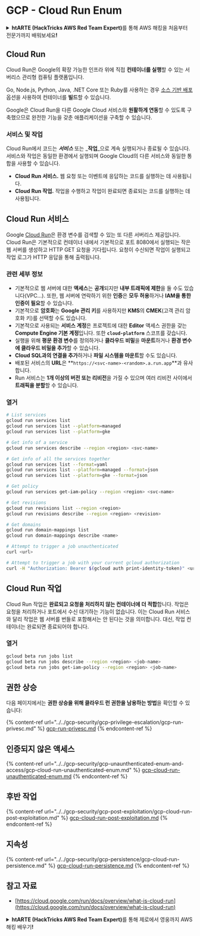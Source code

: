 # GCP - Cloud Run Enum

<details>

<summary><strong>htARTE (HackTricks AWS Red Team Expert)</strong>를 통해 AWS 해킹을 처음부터 전문가까지 배워보세요<strong>!</strong></summary>

HackTricks를 지원하는 다른 방법:

* HackTricks에서 **회사 광고를 보거나 HackTricks를 PDF로 다운로드**하려면 [**SUBSCRIPTION PLANS**](https://github.com/sponsors/carlospolop)를 확인하세요!
* [**공식 PEASS & HackTricks 스웨그**](https://peass.creator-spring.com)를 얻으세요.
* [**The PEASS Family**](https://opensea.io/collection/the-peass-family)를 발견하세요. 독점적인 [**NFTs**](https://opensea.io/collection/the-peass-family) 컬렉션입니다.
* 💬 [**Discord 그룹**](https://discord.gg/hRep4RUj7f) 또는 [**텔레그램 그룹**](https://t.me/peass)에 **참여**하거나 **Twitter** 🐦 [**@hacktricks_live**](https://twitter.com/hacktricks_live)**를** **팔로우**하세요.
* **HackTricks**와 **HackTricks Cloud** github 저장소에 PR을 제출하여 **해킹 트릭을 공유**하세요.

</details>

## Cloud Run <a href="#reviewing-cloud-run-configurations" id="reviewing-cloud-run-configurations"></a>

Cloud Run은 Google의 확장 가능한 인프라 위에 직접 **컨테이너를 실행**할 수 있는 서버리스 관리형 컴퓨팅 플랫폼입니다.

Go, Node.js, Python, Java, .NET Core 또는 Ruby를 사용하는 경우 [소스 기반 배포](https://cloud.google.com/run/docs/deploying-source-code) 옵션을 사용하여 컨테이너를 **빌드**할 수 있습니다.

Google은 Cloud Run을 다른 Google Cloud 서비스와 **원활하게 연동**할 수 있도록 구축했으므로 완전한 기능을 갖춘 애플리케이션을 구축할 수 있습니다.

### 서비스 및 작업 <a href="#services-and-jobs" id="services-and-jobs"></a>

Cloud Run에서 코드는 _**서비스**_ 또는 _**작업**_으로 계속 실행되거나 종료될 수 있습니다. 서비스와 작업은 동일한 환경에서 실행되며 Google Cloud의 다른 서비스와 동일한 통합을 사용할 수 있습니다.

* **Cloud Run 서비스.** 웹 요청 또는 이벤트에 응답하는 코드를 실행하는 데 사용됩니다.
* **Cloud Run 작업.** 작업을 수행하고 작업이 완료되면 종료되는 코드를 실행하는 데 사용됩니다.

## Cloud Run 서비스

Google [Cloud Run](https://cloud.google.com/run)은 환경 변수를 검색할 수 있는 또 다른 서버리스 제공입니다. Cloud Run은 기본적으로 컨테이너 내에서 기본적으로 포트 8080에서 실행되는 작은 웹 서버를 생성하고 HTTP GET 요청을 기다립니다. 요청이 수신되면 작업이 실행되고 작업 로그가 HTTP 응답을 통해 출력됩니다.

### 관련 세부 정보

* 기본적으로 웹 서버에 대한 **액세스**는 **공개**되지만 **내부 트래픽에 제한**을 둘 수도 있습니다(VPC...).
또한, 웹 서버에 연락하기 위한 **인증**은 **모두 허용**하거나 **IAM을 통한 인증이 필요**할 수 있습니다.
* 기본적으로 **암호화**는 **Google 관리 키**를 사용하지만 **KMS**의 **CMEK**(고객 관리 암호화 키)를 선택할 수도 있습니다.
* 기본적으로 사용되는 **서비스 계정**은 프로젝트에 대한 **Editor** 액세스 권한을 갖는 **Compute Engine 기본 계정**입니다. 또한 **`cloud-platform`** 스코프를 갖습니다.
* 실행을 위해 **평문 환경 변수**를 정의하거나 **클라우드 비밀**을 **마운트**하거나 **환경 변수에 클라우드 비밀을 추가**할 수 있습니다.
* **Cloud SQL과의 연결을 추가**하거나 **파일 시스템을 마운트**할 수도 있습니다.
* 배포된 서비스의 **URL**은 **`https://<svc-name>-<random>.a.run.app`**과 유사합니다.
* Run 서비스는 **1개 이상의 버전 또는 리비전**을 가질 수 있으며 여러 리비전 사이에서 **트래픽을 분할**할 수 있습니다.

### 열거
```bash
# List services
gcloud run services list
gcloud run services list --platform=managed
gcloud run services list --platform=gke

# Get info of a service
gcloud run services describe --region <region> <svc-name>

# Get info of all the services together
gcloud run services list --format=yaml
gcloud run services list --platform=managed --format=json
gcloud run services list --platform=gke --format=json

# Get policy
gcloud run services get-iam-policy --region <region> <svc-name>

# Get revisions
gcloud run revisions list --region <region>
gcloud run revisions describe --region <region> <revision>

# Get domains
gcloud run domain-mappings list
gcloud run domain-mappings describe <name>

# Attempt to trigger a job unauthenticated
curl <url>

# Attempt to trigger a job with your current gcloud authorization
curl -H "Authorization: Bearer $(gcloud auth print-identity-token)" <url>
```
## Cloud Run 작업

Cloud Run 작업은 **완료되고 요청을 처리하지 않는 컨테이너에 더 적합**합니다. 작업은 요청을 처리하거나 포트에서 수신 대기하는 기능이 없습니다. 이는 Cloud Run 서비스와 달리 작업은 웹 서버를 번들로 포함해서는 안 된다는 것을 의미합니다. 대신, 작업 컨테이너는 완료되면 종료되어야 합니다.

### 열거
```bash
gcloud beta run jobs list
gcloud beta run jobs describe --region <region> <job-name>
gcloud beta run jobs get-iam-policy --region <region> <job-name>
```
## 권한 상승

다음 페이지에서는 **권한 상승을 위해 클라우드 런 권한을 남용하는 방법**을 확인할 수 있습니다:

{% content-ref url="../../gcp-security/gcp-privilege-escalation/gcp-run-privesc.md" %}
[gcp-run-privesc.md](../../gcp-security/gcp-privilege-escalation/gcp-run-privesc.md)
{% endcontent-ref %}

## 인증되지 않은 액세스

{% content-ref url="../../gcp-security/gcp-unaunthenticated-enum-and-access/gcp-cloud-run-unauthenticated-enum.md" %}
[gcp-cloud-run-unauthenticated-enum.md](../../gcp-security/gcp-unaunthenticated-enum-and-access/gcp-cloud-run-unauthenticated-enum.md)
{% endcontent-ref %}

## 후반 작업

{% content-ref url="../../gcp-security/gcp-post-exploitation/gcp-cloud-run-post-exploitation.md" %}
[gcp-cloud-run-post-exploitation.md](../../gcp-security/gcp-post-exploitation/gcp-cloud-run-post-exploitation.md)
{% endcontent-ref %}

## 지속성

{% content-ref url="../../gcp-security/gcp-persistence/gcp-cloud-run-persistence.md" %}
[gcp-cloud-run-persistence.md](../../gcp-security/gcp-persistence/gcp-cloud-run-persistence.md)
{% endcontent-ref %}

## 참고 자료

* [https://cloud.google.com/run/docs/overview/what-is-cloud-run](https://cloud.google.com/run/docs/overview/what-is-cloud-run)

<details>

<summary><strong>htARTE (HackTricks AWS Red Team Expert)</strong>를 통해 제로에서 영웅까지 AWS 해킹 배우기<strong>!</strong></summary>

HackTricks를 지원하는 다른 방법:

* HackTricks에서 **회사 광고를 보거나 HackTricks를 PDF로 다운로드**하려면 [**SUBSCRIPTION PLANS**](https://github.com/sponsors/carlospolop)를 확인하세요!
* [**공식 PEASS & HackTricks 스웨그**](https://peass.creator-spring.com)를 얻으세요.
* [**The PEASS Family**](https://opensea.io/collection/the-peass-family)를 발견하세요. 독점적인 [**NFTs**](https://opensea.io/collection/the-peass-family) 컬렉션입니다.
* 💬 [**Discord 그룹**](https://discord.gg/hRep4RUj7f) 또는 [**텔레그램 그룹**](https://t.me/peass)에 **참여**하거나 **Twitter** 🐦 [**@hacktricks_live**](https://twitter.com/hacktricks_live)**를** 팔로우하세요.
* **HackTricks**와 [**HackTricks Cloud**](https://github.com/carlospolop/hacktricks-cloud) github 저장소에 PR을 제출하여 자신의 해킹 기법을 공유하세요.

</details>
